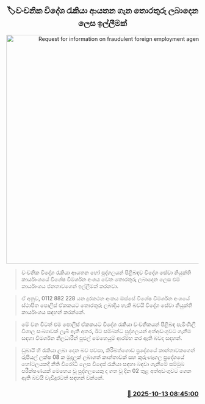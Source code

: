 <p align='center'><b><h2 align='center' title='Request for information on fraudulent foreign employment agencies'>🏷වංචනික විදේශ රැකියා ආයතන ගැන තොරතුරු ලබාදෙන ලෙස ඉල්ලීමක්</h2></b></p>
<p align='center'><img src='https://helakuru.sgp1.cdn.digitaloceanspaces.com/esana/images/lib/foreign-employment-bureau.jpg' width='600' alt='Request for information on fraudulent foreign employment agencies'></p>

> වංචනික විදේශ රැකියා ආයතන හෝ පුද්ගලයන් පිළිබඳව විදේශ සේවා නියුක්ති කාර්යාංශයේ විශේෂ විමර්ශන අංශය වෙත තොරතුරු ලබාදෙන ලෙස එම කාර්යාංශය ජනතාවගෙන් ඉල්ලීමක් කරනවා.

> ඒ අනුව, 0112 882 228 යන දුරකථන අංකය ඔස්සේ විශේෂ විමර්ශන අංශයේ ස්ථාපිත පොලිස් ඒකකයට තොරතුරු ලබාදිය හැකි බවයි විදේශ සේවා නියුක්ති කාර්යාංශය සඳහන් කරන්නේ.

> මේ වන විටත් එම පොලිස් ඒකකයට විදේශ රැකියා වංචනිකයන් පිළිබඳ පැමිණිලි විශාල සංඛ්‍යාවක් ලැබී ඇති අතර, ඊට සම්බන්ධ පුද්ගලයන් අත්අඩංගුවට ගැනීම සඳහා විමර්ශන නිලධාරීන් පුළුල් මෙහෙයුම් ආරම්භ කර ඇති බවද සඳහන්.

> ඩුබායි හි රැකියා ලබා දෙන බව පවසා, කිරිබත්ගොඩ ප්‍රදේශයේ කාන්තාවකගෙන් රුපියල් ලක්ෂ 08 ක මුදලක් ලබාගත් කාන්තාවක් සහ කුරුණෑගල ප්‍රදේශයේ හෝටලයකදී නීති විරෝධී ලෙස විදෙස් රැකියා සඳහා බඳවා ගැනීමේ සම්මුඛ පරීක්ෂණයක් මෙහෙය වූ පුද්ගලයෙකු ද ගත වූ දින 02 තුළ අත්අඩංගුවට ගෙන ඇති බවයි වැඩිදුරටත් සඳහන් වන්නේ.



<h3 align='right'><a href='https://www.helakuru.lk/esana/p/114422/'>📅 2025-10-13 08:45:00</a></h3>
